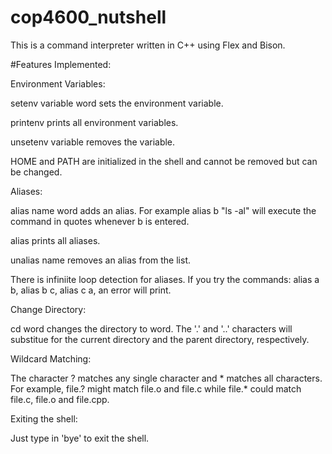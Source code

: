 # cop4600_nutshell

This is a command interpreter written in C++ using Flex and Bison.

#Features Implemented:

Environment Variables:

setenv variable word sets the environment variable.

printenv prints all environment variables.

unsetenv variable removes the variable.

HOME and PATH are initialized in the shell and cannot be removed but can be changed.


Aliases:

alias name word adds an alias. For example alias b "ls -al" will execute the command in quotes whenever b is entered.

alias prints all aliases.

unalias name removes an alias from the list.

There is infiniite loop detection for aliases. If you try the commands: alias a b, alias b c, alias c a, an error will print.

Change Directory:

cd word changes the directory to word. The '.' and '..' characters will substitue for the current directory and the parent directory, respectively.

Wildcard Matching:

The character ? matches any single character and * matches all characters. For example, file.? might match file.o and file.c while file.* could match file.c, file.o and file.cpp.

Exiting the shell:

Just type in 'bye' to exit the shell.
